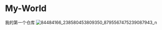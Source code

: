 # My-World
我的第一个仓库
![84484166_238580453809350_8795567475239087943_n](https://user-images.githubusercontent.com/67532854/180488480-7d5119ab-fbaa-42e1-ad38-f37684dc63f7.jpg)
